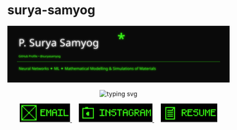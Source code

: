 # surya-samyog
<!-- Cyberpunk / Neon Green GitHub Profile README -->

<p align="center">
  <img src="./neon_header.svg" alt="Neon header" />
</p>

<p align="center">
  <img src="https://readme-typing-svg.demolab.com?font=Fira+Code&pause=1200&center=true&vCenter=true&width=720&lines=Building+ML+%E2%80%A2+Simulations+%E2%80%A2+Materials;Always+in+Cyberpunk+Green+%E2%9A%A1;Open+to+collab+%2F+research+ideas" alt="typing svg">
</p>

<p align="center">
  <a href="mailto:youremail@example.com">
    <img src="./email_pixel.svg" alt="Email" height="42">
  </a>
  &nbsp;&nbsp;&nbsp;
  <a href="https://instagram.com/yourhandle" target="_blank">
    <img src="./instagram_pixel.svg" alt="Instagram" height="42">
  </a>
  &nbsp;&nbsp;&nbsp;
  <a href="https://github.com/YOUR_USERNAME/YOUR_USERNAME/raw/main/resume.pdf" target="_blank">
    <img src="./resume_pixel.svg" alt="Resume" height="42">
  </a>
</p>

  
